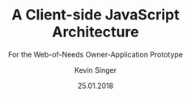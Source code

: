 ---
title: "A Client-side JavaScript Architecture"
subtitle: "For the Web-of-Needs Owner-Application Prototype"
author: [Kevin Singer]
tags: [some, nice, tags]
date: 25.01.2018

# documentclass: report
#documentclass: article
documentclass: scrbook

listings: true # so pandoc-crossref works with --listings, that's required by eisvogel

titlepage: true
titlepage-color: "06386E"
titlepage-text-color: "FFFFFF"
titlepage-rule-color: "FFFFFF"
titlepage-rule-height: 1

# include table-of-contents
toc: true
# include list-of-figures
lof: true
# include list-of-tables
lot: true

#date: 2017-02-20
#subject: "Markdown"

# bibliography: references.json
# link-citations: true
---